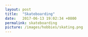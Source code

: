 ```yaml
---
layout: post
title:  "Skateboarding"
date:   2017-06-13 19:02:34 +0800
permalink: skateboarding
picture: /images/hobbies/skating.png
---
```


